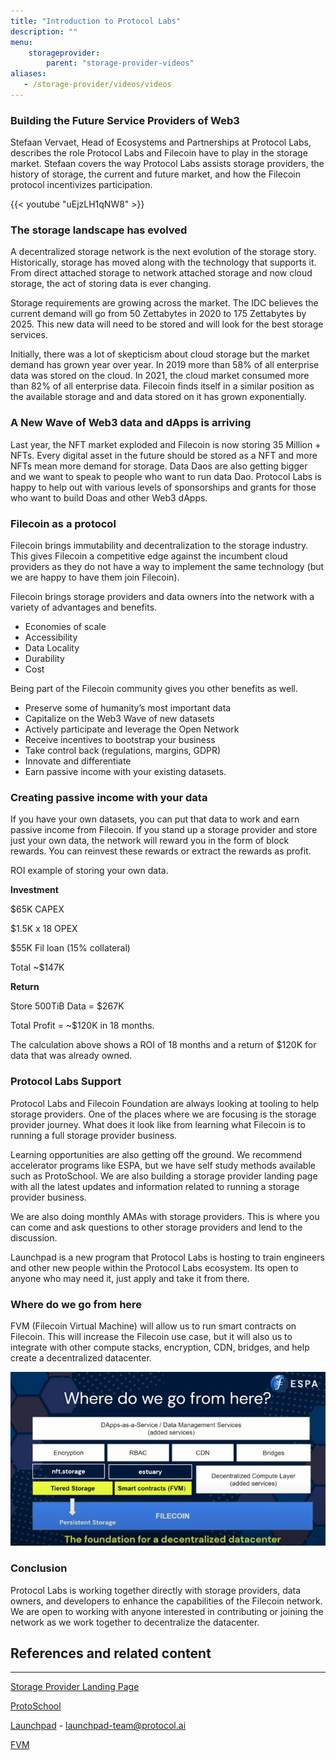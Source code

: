 ```yaml
---
title: "Introduction to Protocol Labs"
description: ""
menu:
    storageprovider:
        parent: "storage-provider-videos"
aliases:
   - /storage-provider/videos/videos
---
```


### Building the Future Service Providers of Web3

Stefaan Vervaet, Head of Ecosystems and Partnerships at Protocol Labs, describes the role Protocol Labs and Filecoin have to play in the storage market. Stefaan covers the way Protocol Labs assists storage providers, the history of storage, the current and future market, and how the Filecoin protocol incentivizes participation.  

{{< youtube "uEjzLH1qNW8" >}}

### The storage landscape has evolved

A decentralized storage network is the next evolution of the storage story. Historically, storage has moved along with the technology that supports it. From direct attached storage to network attached storage and now cloud storage, the act of storing data is ever changing. 

Storage requirements are growing across the market. The IDC believes the current demand will go from 50 Zettabytes in 2020 to 175 Zettabytes by 2025. This new data will need to be stored and will look for the best storage services. 

Initially, there was a lot of skepticism about cloud storage but the market demand has grown year over year. In 2019 more than 58% of all enterprise data was stored on the cloud. In 2021, the cloud market consumed more than 82% of all enterprise data. Filecoin finds itself in a similar position as the available storage and and data stored on it has grown exponentially. 

### A New Wave of Web3 data and dApps is arriving

Last year, the NFT market exploded and Filecoin is now storing 35 Million + NFTs. Every digital asset in the future should be stored as a NFT and more NFTs mean more demand for storage. Data Daos are also getting bigger and we want to speak to people who want to run data Dao. Protocol Labs is happy to help out with various levels of sponsorships and grants for those who want to build Doas and other Web3 dApps. 

### Filecoin as a protocol

Filecoin brings immutability and decentralization to the storage industry. This gives Filecoin a competitive edge against the incumbent cloud providers as they do not have a way to implement the same technology (but we are happy to have them join Filecoin). 

Filecoin brings storage providers and data owners into the network with a variety of advantages and benefits. 

- Economies of scale
- Accessibility
- Data Locality
- Durability
- Cost

Being part of the Filecoin community gives you other benefits as well. 

- Preserve some of humanity’s most important data
- Capitalize on the Web3 Wave of new datasets
- Actively participate and leverage the Open Network
- Receive incentives to bootstrap your business
- Take control back (regulations, margins, GDPR)
- Innovate and differentiate
- Earn passive income with your existing datasets.

### Creating passive income with your data

If you have your own datasets, you can put that data to work and earn passive income from Filecoin. If you stand up a storage provider and store just your own data, the network will reward you in the form of block rewards. You can reinvest these rewards or extract the rewards as profit. 

ROI example of storing your own data. 

**Investment**

$65K CAPEX

$1.5K x 18 OPEX 

$55K Fil loan (15% collateral)

Total ~$147K

**Return**

Store 500TiB Data = $267K 

Total Profit = ~$120K in 18 months. 

The calculation above shows a ROI of 18 months and a return of $120K for data that was already owned. 

### Protocol Labs Support

Protocol Labs and Filecoin Foundation are always looking at tooling to help storage providers. One of the places where we are focusing is the storage provider journey. What does it look like from learning what Filecoin is to running a full storage provider business. 

Learning opportunities are also getting off the ground. We recommend accelerator programs like ESPA, but we have self study methods available such as ProtoSchool. We are also building a storage provider landing page with all the latest updates and information related to running a storage provider business. 

We are also doing monthly AMAs with storage providers. This is where you can come and ask questions to other storage providers and lend to the discussion. 

Launchpad is a new program that Protocol Labs is hosting to train engineers and other new people within the Protocol Labs ecosystem. Its open to anyone who may need it, just apply and take it from there. 

### Where do we go from here

FVM (Filecoin Virtual Machine) will allow us to run smart contracts on Filecoin. This will increase the Filecoin use case, but it will also us to integrate with other compute stacks, encryption, CDN, bridges, and help create a decentralized datacenter. 

![where do we go from here](1.png)

### Conclusion

Protocol Labs is working together directly with storage providers, data owners, and developers to enhance the capabilities of the Filecoin network. We are open to working with anyone interested in contributing or joining the network as we work together to decentralize the datacenter.

## References and related content

---

[Storage Provider Landing Page](https://sp.filecoin.io/)

[ProtoSchool](https://proto.school/)

[Launchpad](https://boards.greenhouse.io/protocollabs/jobs/4305898004?gh_src=feb6172d4us) - [launchpad-team@protocol.ai](mailto:launchpad-team@protocol.ai)

[FVM](https://fvm.filecoin.io/)
